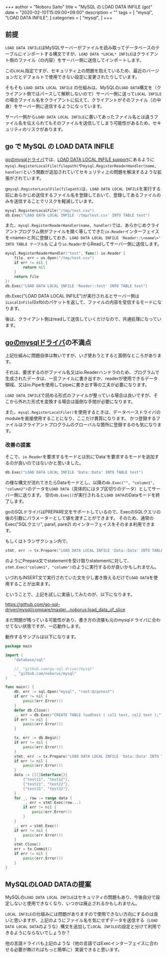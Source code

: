+++
author = "Noboru Saito"
title = "MySQL の LOAD DATA INFILE (go)"
date = "2020-02-10T15:09:00+09:00"
description = ""
tags = [
    "mysql",
    "LOAD DATA INFILE",
]
categories = [
    "mysql",
]
+++

## 前提

`LOAD DATA INFILE`はMySQLサーバーがファイルを読み取ってデータベースのテーブルにインポートする構文ですが、`LOAD DATA *LOCAL* INFILE`はクライアント側のファイル（の内容）をサーバー側に送信してインポートします。

この`LOCAL`指定ですが、セキュリティ上の問題を抱えているため、最近のバージョンだとデフォルトで使用できない設定に変更されたりしています。

そもそも `LOAD DATA LOCAL INFILE` の仕組みは、MySQLの`LOAD DATA`構文を（クライアント側ではパースして解釈しないので）サーバー側に送って`LOCAL INFILE`の場合ファイル名をクライアントに伝えて、クライアントがそのファイル（の中身）をサーバー側に送信するようになっています。

サーバー側から`LOAD DATA LOCAL INFILE`に書いてあったファイル名とは違うファイル名を伝えられてもそのファイルを送信してしまう可能性があるため、セキュリティのリスクがあります。

## go で MySQL の LOAD DATA INFILE

[goのmysqlドライバ](https://github.com/go-sql-driver/mysql)では、[LOAD DATA LOCAL INFILE support](https://github.com/go-sql-driver/mysql#load-data-local-infile-support)にあるように
`mysql.RegisterLocalFile(filepath)`や`mysql.RegisterReaderHandler(name, handler)`という関数が追加されていてセキュリティ上の問題を解決するような拡張がされています。

g`mysql.RegisterLocalFile(filepath)`は、`LOAD DATA LOCAL INFILE`を実行する前にあらかじめ送信するファイル名を登録しておいて、登録してあるファイルのみを送信することでリスクを軽減しています。

```go
mysql.RegisterLocalFile("/tmp/test.csv")
db.Exec("LOAD DATA LOCAL INFILE '/tmp/test.csv' INTO TABLE test")
```

また、`mysql.RegisterReaderHandler(name, handler)`では、あらかじめクライアントプログラム側がファイルを開く等してできた`io.Reader`インターフェイスを\<name\>と共に登録しておき、`LOAD DATA LOCAL INFILE 'Reader::\<name\>' INTO TABLE テーブル名` により`io.Reader`からReadしてサーバー側に送信します。

```go
mysql.RegisterReaderHandler("test", func() io.Reader {
    file, err = os.Open("/tmp/test.csv")
	if err != nil {
	    return nil
	}
	return file
})
db.Exec("LOAD DATA LOCAL INFILE 'Reader::test' INTO TABLE test")
```

db.Exec("LOAD DATA LOCAL INFILE")が実行されるとサーバー側は`iLocalInFile`(0xfb)のパケットを返して、ファイルの内容を受信するモードになります。

後は、クライアント側はreadして送信していくだけなので、共通処理になっています。

## [goのmysqlドライバ](https://github.com/go-sql-driver/mysql)の不満点

上記仕組みに問題自体は無いですが、いざ使おうとすると面倒なところがあります。

それは、要求するのがファイル名又はio.Readerハンドラのため、プログラムで生成されたデータは、一旦ファイルに書き出すか、readerが使用できるデータ領域、又はio.Pipeを使用してpipeに書き出す等の工夫が必要になります。

`LOAD DATA INFILE`で読める形式のファイルが整っている場合は良いですが、そこから外れた形式を変換する場合は面倒な手間が必要になります。

また、`mysql.RegisterLocalFile()`を使用するときは、データベースドライバのmoduleを直接使用することになり、ここだけ異質になります。
かつ登録するファイルはクライアントプログラムのグローバルな箇所に登録するのも気になります。

### 改善の提案

そこで、`io.Reader`を要求するモードとは別に'Data'を要求するモードを追加するのが良いのではないかと思いました。

```go
db.Exec("LOAD DATA LOCAL INFILE 'Data::Data' INTO TABLE test")
```

の様な構文が流れてきたらDataモードとし、以降の`db.Exec("", "column1", "column2")`のデータを`LOAD DATA`（具体的にはタブ区切りのデータ）としてサーバー側に送ります。
空の`db.Exec()`が実行されると`LOAD DATA`のDataモードを終了します。

goのSQLドライバはPREPARE文をサポートしているので、ExecのSQLクエリの後の引数にパラメーターとして値を渡すことができます。
そのため、通常のExec("SQLクエリ", para1, pare2) のインターフェイスをそのまま利用できます。

もしくはトランザクション内で、

```go
stmt, err := tx.Prepare("LOAD DATA LOCAL INFILE 'Data::Data' INTO TABLE test")
```

のようにPrepara文でstatementを受け取りstatementに対して、
`stmt.Exec("column1", "column")`のように実行するのが良いかもしれません。

いづれもINSERT文で実行されていた文を少し書き換えるだけで`LOAD DATA`を使用することが出来ます。

ということで、上記を試しに実装してみたのが、以下になります。

https://github.com/go-sql-driver/mysql/compare/master...noborus:load_data_of_slice

まだ問題が残っている可能性があり、書き方の流儀も元のmysqlドライバに合わせてない状態ですが、一応動作します。

動作するサンプルは以下になります。

```go
package main

import (
	"database/sql"

	//_ "github.com/go-sql-driver/mysql"
	_ "github.com/noborus/mysql"
)

func main() {
	db, err := sql.Open("mysql", "root:@/gotest")
	if err != nil {
		panic(err.Error())
	}
	defer db.Close()
	_, err = db.Exec("CREATE TABLE loadtest ( col1 text, col2 text );")
	if err != nil {
		panic(err.Error())
	}

	tx, err := db.Begin()
	if err != nil {
		panic(err.Error())
	}
	stmt, err := tx.Prepare("LOAD DATA LOCAL INFILE 'Data::Data' INTO TABLE loadtest;")
	if err != nil {
		panic(err.Error())
	}
	data := [][]interface{}{
		{"test11", "test12"},
		{"test21", "test22"},
		{"test31", "test32"},
	}
	for _, row := range data {
		_, err = stmt.Exec(row...)
		if err != nil {
			panic(err.Error())
		}
	}
	_, err = stmt.Exec()
	if err != nil {
		panic(err.Error())
	}
	stmt.Close()
	err = tx.Commit()
	if err != nil {
		panic(err.Error())
	}
}
```

## MySQLのLOAD DATAの提案

MySQLの`LOAD DATA LOCAL INFILE`はセキュリティの問題もあり、今後自分で設定しないと使用できなくなり、いつかは廃止されるかもしれません。

`LOCAL INFILE`の仕組みには問題がありますので使用できない方向にするのは良いと思いますが、上記のようにファイル名を気にせずデータを送信する（`LOAD DATA LOCAL DATA`のような）構文を追加して`LOCAL INFILE`の設定と分けて利用できるようにならないでしょうか？

他の言語ドライバも上記のような（他の言語ではExecインターフェイスに合わせる必要が無ければもっと簡単に）実装できると思います。
